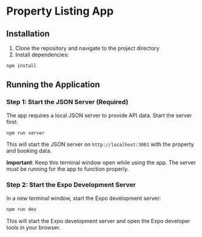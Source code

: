 # Property Listing App

## Installation

1. Clone the repository and navigate to the project directory
2. Install dependencies:
```bash
npm install
```

## Running the Application

### Step 1: Start the JSON Server (Required)

The app requires a local JSON server to provide API data. Start the server first:

```bash
npm run server
```

This will start the JSON server on `http://localhost:3001` with the property and booking data.

**Important**: Keep this terminal window open while using the app. The server must be running for the app to function properly.

### Step 2: Start the Expo Development Server

In a new terminal window, start the Expo development server:

```bash
npm run dev
```

This will start the Expo development server and open the Expo developer tools in your browser.

